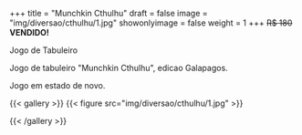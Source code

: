 +++
title = "Munchkin Cthulhu"
draft = false
image = "img/diversao/cthulhu/1.jpg"
showonlyimage = false
weight = 1
+++
<span class="sold">~~R$ 180~~</span> **VENDIDO!**

Jogo de Tabuleiro

<!--more-->

Jogo de tabuleiro "Munchkin Cthulhu", edicao Galapagos.

Jogo em estado de novo.

{{< gallery >}}
{{< figure src="img/diversao/cthulhu/1.jpg" >}}

{{< /gallery >}}